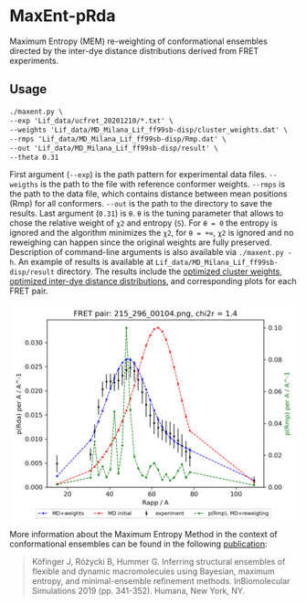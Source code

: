 # MaxEnt-pRda
Maximum Entropy (MEM) re-weighting of conformational ensembles directed by the inter-dye distance distributions derived from FRET experiments.

## Usage

```
./maxent.py \
--exp 'Lif_data/ucfret_20201210/*.txt' \
--weights 'Lif_data/MD_Milana_Lif_ff99sb-disp/cluster_weights.dat' \
--rmps 'Lif_data/MD_Milana_Lif_ff99sb-disp/Rmp.dat' \
--out 'Lif_data/MD_Milana_Lif_ff99sb-disp/result' \
--theta 0.31
```
First argument (`--exp`) is the path pattern for experimental data files. `--weigths` is the path to the file with reference conformer weights. `--rmps` is the path to the data file, which contains distance between mean positions (Rmp) for all conformers. `--out` is the path to the directory to save the results.
Last argument (`0.31`) is `θ`. `θ` is the tuning parameter that allows to chose the relative weight of `χ2` and entropy (`S`). For `θ = 0` the entropy is ignored and the algorithm minimizes the `χ2`, for `θ = +∞`, `χ2` is ignored and no reweighing can happen since the original weights are fully preserved. Description of command-line arguments is also available via `./maxent.py -h`.
An example of results is available at `Lif_data/MD_Milana_Lif_ff99sb-disp/result` directory.
The results include the [optimized cluster weights](Lif_data/MD_Milana_Lif_ff99sb-disp/result/weights_final.dat), [optimized inter-dye distance distributions](Lif_data/MD_Milana_Lif_ff99sb-disp/result/pRda_reweighted.dat), and corresponding plots for each FRET pair.

![inter-dye distance distributions before and after MEM optimization](Lif_data/MD_Milana_Lif_ff99sb-disp/result/215_296_00104.png)


More information about the Maximum Entropy Method in the context of conformational ensembles can be found in the following [publication](https://doi.org/10.1007/978-1-4939-9608-7_14):
> Köfinger J, Różycki B, Hummer G. Inferring structural ensembles of flexible and dynamic macromolecules using Bayesian, maximum entropy, and minimal-ensemble refinement methods. InBiomolecular Simulations 2019 (pp. 341-352). Humana, New York, NY.
